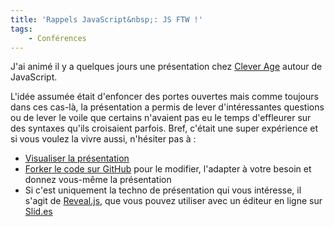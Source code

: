 ```yaml
---
title: 'Rappels JavaScript&nbsp;: JS FTW !'
tags:
    - Conférences
---
```


J'ai animé il y a quelques jours une présentation chez
[Clever Age](https://www.clever-age.com/fr/) autour de JavaScript.

L'idée assumée était d'enfoncer des portes ouvertes mais comme toujours dans ces
cas-là, la présentation a permis de lever d'intéressantes questions ou de lever
le voile que certains n'avaient pas eu le temps d'effleurer sur des syntaxes
qu'ils croisaient parfois. Bref, c'était une super expérience et si vous voulez
la vivre aussi, n'hésiter pas à&nbsp;:

-   [Visualiser la présentation](http://borisschapira.github.io/slides/rappelsJS/)
-   [Forker le code sur GitHub](https://github.com/borisschapira/slides/tree/gh-pages)
    pour le modifier, l'adapter à votre besoin et donnez vous-même la
    présentation
-   Si c'est uniquement la techno de présentation qui vous intéresse, il s'agit
    de [Reveal.js](http://lab.hakim.se/reveal-js/#/), que vous pouvez utiliser
    avec un éditeur en ligne sur [Slid.es](http://slides.com/)
